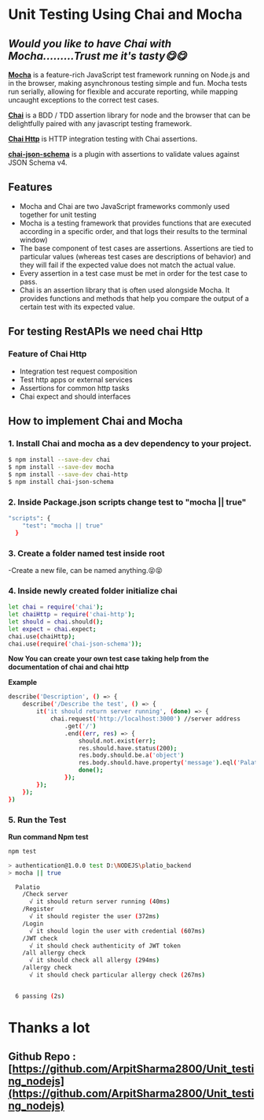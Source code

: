 # Unit Testing Using Chai and Mocha
## _Would you like to have Chai with Mocha.........Trust me it's tasty😋😋_

[__Mocha__](https://mochajs.org/) is a feature-rich JavaScript test framework running on Node.js and in the browser, making asynchronous testing simple and fun. Mocha tests run serially, allowing for flexible and accurate reporting, while mapping uncaught exceptions to the correct test cases.

[__Chai__](https://www.chaijs.com/) is a BDD / TDD assertion library for node and the browser that can be delightfully paired with any javascript testing framework.

[__Chai Http__](https://www.chaijs.com/plugins/chai-http/) is HTTP integration testing with Chai assertions.

[__chai-json-schema__](https://www.chaijs.com/plugins/chai-json-schema/) is a plugin with assertions to validate values against JSON Schema v4.

## Features

- Mocha and Chai are two JavaScript frameworks commonly used together for unit testing
- Mocha is a testing framework that provides functions that are executed according in a specific order, and that logs their results to the terminal window)
- The base component of test cases are assertions. Assertions are tied to particular values (whereas test cases are descriptions of behavior) and they will fail if the expected value does not match the actual value.
- Every assertion in a test case must be met in order for the test case to pass.
- Chai is an assertion library that is often used alongside Mocha. It provides functions and methods that help you compare the output of a certain test with its expected value.

## For testing RestAPIs we need chai Http
### Feature of Chai Http
- Integration test request composition
- Test http apps or external services
- Assertions for common http tasks
- Chai expect and should interfaces

## How to implement Chai and Mocha
### 1. Install Chai and mocha as a dev dependency to your project.

```sh
$ npm install --save-dev chai
$ npm install --save-dev mocha
$ npm install --save-dev chai-http
$ npm install chai-json-schema
```
### 2. Inside Package.json scripts change test to "mocha || true"
```sh
"scripts": {
    "test": "mocha || true"
  }
```
### 3. Create a folder named test inside root
-Create a new file, can be named anything.😝😝

### 4. Inside newly created folder initialize chai
```sh
let chai = require('chai');
let chaiHttp = require('chai-http');
let should = chai.should();
let expect = chai.expect;
chai.use(chaiHttp);
chai.use(require('chai-json-schema'));
```
__Now You can create your own test case taking help from the documentation of chai and chai http__

__Example__
```sh
describe('Description', () => {
    describe('/Describe the test', () => {
        it('it should return server running', (done) => {
            chai.request('http://localhost:3000') //server address
                .get('/')
                .end((err, res) => {
                    should.not.exist(err);
                    res.should.have.status(200);
                    res.body.should.be.a('object')
                    res.body.should.have.property('message').eql('Palatio server is running....')
                    done();
                });
        });
    });
})
```
### 5. Run the Test
__Run command Npm test__
```sh
npm test

> authentication@1.0.0 test D:\NODEJS\platio_backend
> mocha || true

  Palatio
    /Check server
      √ it should return server running (40ms)
    /Register
      √ it should register the user (372ms)
    /Login
      √ it should login the user with credential (607ms)
    /JWT check
      √ it should check authenticity of JWT token
    /all allergy check
      √ it should check all allergy (294ms)
    /allergy check
      √ it should check particular allergy check (267ms)


  6 passing (2s)
```

# Thanks a lot 
## Github Repo : [https://github.com/ArpitSharma2800/Unit_testing_nodejs](https://github.com/ArpitSharma2800/Unit_testing_nodejs)
